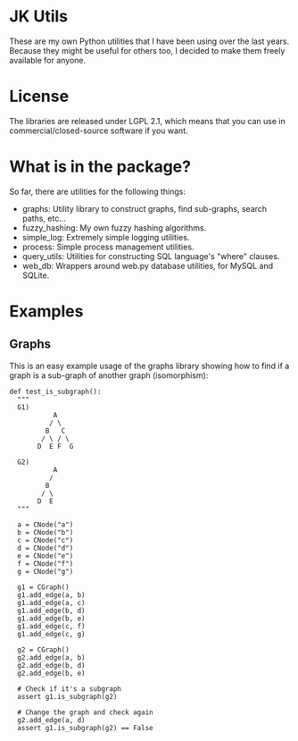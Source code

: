 # JK Utils

These are my own Python utilities that I have been using over the last years. Because they might be useful for others too, I decided to make them freely available for anyone.

# License

The libraries are released under LGPL 2.1, which means that you can use in commercial/closed-source software if you want.

# What is in the package?

So far, there are utilities for the following things:

  * graphs: Utility library to construct graphs, find sub-graphs, search paths, etc...
  * fuzzy_hashing: My own fuzzy hashing algorithms.
  * simple_log: Extremely simple logging utilities.
  * process: Simple process management utilities.
  * query_utils: Utilities for constructing SQL language's "where" clauses.
  * web_db: Wrappers around web.py database utilities, for MySQL and SQLite.

# Examples

## Graphs

This is an easy example usage of the graphs library showing how to find if a graph is a sub-graph of another graph (isomorphism):

```
def test_is_subgraph():
  """
  G1)
           A
          / \
         B   C
        / \ / \
       D  E F  G

  G2)
           A
          / 
         B
        / \
       D  E
  """

  a = CNode("a")
  b = CNode("b")
  c = CNode("c")
  d = CNode("d")
  e = CNode("e")
  f = CNode("f")
  g = CNode("g")

  g1 = CGraph()
  g1.add_edge(a, b)
  g1.add_edge(a, c)
  g1.add_edge(b, d)
  g1.add_edge(b, e)
  g1.add_edge(c, f)
  g1.add_edge(c, g)

  g2 = CGraph()
  g2.add_edge(a, b)
  g2.add_edge(b, d)
  g2.add_edge(b, e)

  # Check if it's a subgraph
  assert g1.is_subgraph(g2) 
  
  # Change the graph and check again
  g2.add_edge(a, d)
  assert g1.is_subgraph(g2) == False
```

